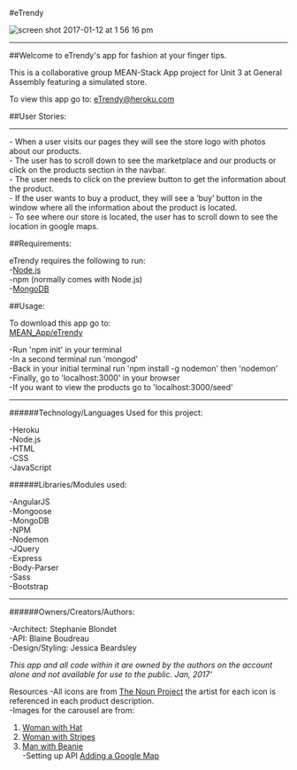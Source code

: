 #eTrendy

![screen shot 2017-01-12 at 1 56 16 pm](https://cloud.githubusercontent.com/assets/22794560/21908448/fe86f728-d8d0-11e6-8ec6-cd3c1af42315.png)
<hr>

##Welcome to eTrendy's app for fashion at your finger tips.<br>

This is a collaborative group MEAN-Stack App project for Unit 3 at General Assembly featuring a simulated store.


To view this app go to: [eTrendy@heroku.com](https://etrendy-app.herokuapp.com/)




##User Stories:
<hr>
- When a user visits our pages they will see the store logo with photos about our products.<br>
- The user has to scroll down to see the marketplace and our products or click on the products section in the navbar.<br>
- The user needs to click on the preview button to get the information about the product.<br>
- If the user wants to buy a product, they will see a ‘buy’ button in the window where all the information about the product is located.<br>
- To see where our store is located, the user has to scroll down to see the location in google maps.<br>




##Requirements:

eTrendy requires the following to run:<br>
-[Node.js](https://nodejs.org/en/)<br>
-npm (normally comes with Node.js)<br>
-[MongoDB](https://www.mongodb.com)




##Usage:

To download this app go to:<br>
[MEAN_App/eTrendy](https://github.com/jeska706/MEAN_App)<br>

-Run 'npm init' in your terminal<br>
-In a second terminal run 'mongod'<br>
-Back in your initial terminal run 'npm install -g nodemon' then 'nodemon'<br>
-Finally, go to 'localhost:3000' in your browser<br>
-If you want to view the products go to 'localhost:3000/seed'<br>




<hr>
######Technology/Languages Used for this project:

-Heroku<br>
-Node.js<br>
-HTML<br>
-CSS<br>
-JavaScript<br>




######Libraries/Modules used:

-AngularJS<br>
-Mongoose<br>
-MongoDB<br>
-NPM<br>
-Nodemon<br>
-JQuery<br>
-Express<br>
-Body-Parser<br>
-Sass<br>
-Bootstrap<br>




<hr>
######Owners/Creators/Authors:

-Architect: Stephanie Blondet<br>
-API: Blaine Boudreau<br>
-Design/Styling: Jessica Beardsley<br>

_This app and all code within it are owned by the authors on the account alone and not available for use to the public. Jan, 2017'_

Resources
-All icons are from [The Noun Project](https://thenounproject.com/) the artist for each icon is referenced in each product description.<br>
-Images for the carousel are from:<br>
1. [Woman with Hat](https://www.pexels.com/photo/adult-attractive-beautiful-beauty-262226/)<br>
1. [Woman with Stripes](https://www.pexels.com/photo/grayscale-photo-of-woman-in-turtle-neck-shirt-standing-in-front-of-window-blinds-47401/)<br>
1. [Man with Beanie](https://www.pexels.com/photo/man-in-beanie-holding-his-shoulder-193355/)<br>
-Setting up API [Adding a Google Map](https://developers.google.com/maps/documentation/javascript/adding-a-google-map)<br>
